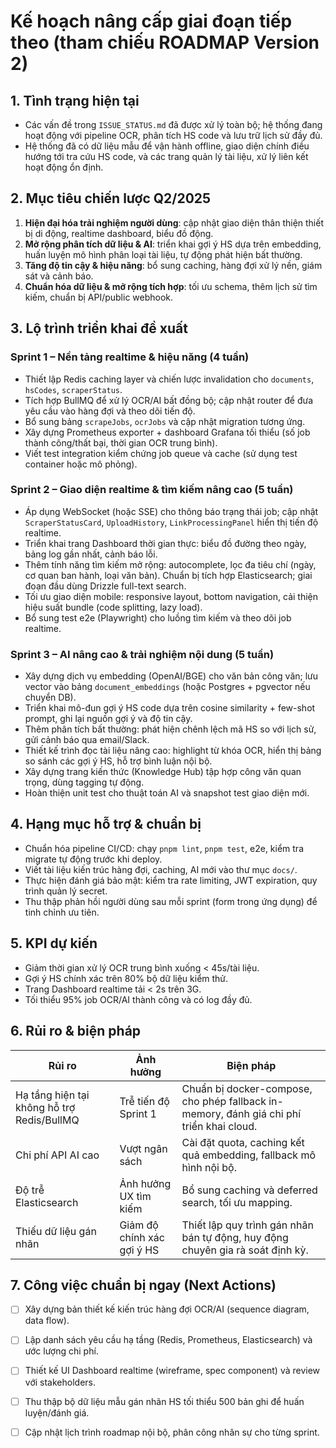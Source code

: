 # Kế hoạch nâng cấp giai đoạn tiếp theo (tham chiếu ROADMAP Version 2)

## 1. Tình trạng hiện tại
- Các vấn đề trong `ISSUE_STATUS.md` đã được xử lý toàn bộ; hệ thống đang hoạt động với pipeline OCR, phân tích HS code và lưu trữ lịch sử đầy đủ.
- Hệ thống đã có dữ liệu mẫu để vận hành offline, giao diện chính điều hướng tới tra cứu HS code, và các trang quản lý tài liệu, xử lý liên kết hoạt động ổn định.

## 2. Mục tiêu chiến lược Q2/2025
1. **Hiện đại hóa trải nghiệm người dùng**: cập nhật giao diện thân thiện thiết bị di động, realtime dashboard, biểu đồ động.
2. **Mở rộng phân tích dữ liệu & AI**: triển khai gợi ý HS dựa trên embedding, huấn luyện mô hình phân loại tài liệu, tự động phát hiện bất thường.
3. **Tăng độ tin cậy & hiệu năng**: bổ sung caching, hàng đợi xử lý nền, giám sát và cảnh báo.
4. **Chuẩn hóa dữ liệu & mở rộng tích hợp**: tối ưu schema, thêm lịch sử tìm kiếm, chuẩn bị API/public webhook.

## 3. Lộ trình triển khai đề xuất
### Sprint 1 – Nền tảng realtime & hiệu năng (4 tuần)
- Thiết lập Redis caching layer và chiến lược invalidation cho `documents`, `hsCodes`, `scraperStatus`.
- Tích hợp BullMQ để xử lý OCR/AI bất đồng bộ; cập nhật router để đưa yêu cầu vào hàng đợi và theo dõi tiến độ.
- Bổ sung bảng `scrapeJobs`, `ocrJobs` và cập nhật migration tương ứng.
- Xây dựng Prometheus exporter + dashboard Grafana tối thiểu (số job thành công/thất bại, thời gian OCR trung bình).
- Viết test integration kiểm chứng job queue và cache (sử dụng test container hoặc mô phỏng).

### Sprint 2 – Giao diện realtime & tìm kiếm nâng cao (5 tuần)
- Áp dụng WebSocket (hoặc SSE) cho thông báo trạng thái job; cập nhật `ScraperStatusCard`, `UploadHistory`, `LinkProcessingPanel` hiển thị tiến độ realtime.
- Triển khai trang Dashboard thời gian thực: biểu đồ đường theo ngày, bảng log gần nhất, cảnh báo lỗi.
- Thêm tính năng tìm kiếm mở rộng: autocomplete, lọc đa tiêu chí (ngày, cơ quan ban hành, loại văn bản). Chuẩn bị tích hợp Elasticsearch; giai đoạn đầu dùng Drizzle full-text search.
- Tối ưu giao diện mobile: responsive layout, bottom navigation, cải thiện hiệu suất bundle (code splitting, lazy load).
- Bổ sung test e2e (Playwright) cho luồng tìm kiếm và theo dõi job realtime.

### Sprint 3 – AI nâng cao & trải nghiệm nội dung (5 tuần)
- Xây dựng dịch vụ embedding (OpenAI/BGE) cho văn bản công văn; lưu vector vào bảng `document_embeddings` (hoặc Postgres + pgvector nếu chuyển DB).
- Triển khai mô-đun gợi ý HS code dựa trên cosine similarity + few-shot prompt, ghi lại nguồn gợi ý và độ tin cậy.
- Thêm phân tích bất thường: phát hiện chênh lệch mã HS so với lịch sử, gửi cảnh báo qua email/Slack.
- Thiết kế trình đọc tài liệu nâng cao: highlight từ khóa OCR, hiển thị bảng so sánh các gợi ý HS, hỗ trợ bình luận nội bộ.
- Xây dựng trang kiến thức (Knowledge Hub) tập hợp công văn quan trọng, dùng tagging tự động.
- Hoàn thiện unit test cho thuật toán AI và snapshot test giao diện mới.

## 4. Hạng mục hỗ trợ & chuẩn bị
- Chuẩn hóa pipeline CI/CD: chạy `pnpm lint`, `pnpm test`, e2e, kiểm tra migrate tự động trước khi deploy.
- Viết tài liệu kiến trúc hàng đợi, caching, AI mới vào thư mục `docs/`.
- Thực hiện đánh giá bảo mật: kiểm tra rate limiting, JWT expiration, quy trình quản lý secret.
- Thu thập phản hồi người dùng sau mỗi sprint (form trong ứng dụng) để tinh chỉnh ưu tiên.

## 5. KPI dự kiến
- Giảm thời gian xử lý OCR trung bình xuống < 45s/tài liệu.
- Gợi ý HS chính xác trên 80% bộ dữ liệu kiểm thử.
- Trang Dashboard realtime tải < 2s trên 3G.
- Tối thiểu 95% job OCR/AI thành công và có log đầy đủ.

## 6. Rủi ro & biện pháp
| Rủi ro | Ảnh hưởng | Biện pháp |
| --- | --- | --- |
| Hạ tầng hiện tại không hỗ trợ Redis/BullMQ | Trễ tiến độ Sprint 1 | Chuẩn bị docker-compose, cho phép fallback in-memory, đánh giá chi phí triển khai cloud. |
| Chi phí API AI cao | Vượt ngân sách | Cài đặt quota, caching kết quả embedding, fallback mô hình nội bộ. |
| Độ trễ Elasticsearch | Ảnh hưởng UX tìm kiếm | Bổ sung caching và deferred search, tối ưu mapping. |
| Thiếu dữ liệu gán nhãn | Giảm độ chính xác gợi ý HS | Thiết lập quy trình gán nhãn bán tự động, huy động chuyên gia rà soát định kỳ. |

## 7. Công việc chuẩn bị ngay (Next Actions)
- [ ] Xây dựng bản thiết kế kiến trúc hàng đợi OCR/AI (sequence diagram, data flow).
- [ ] Lập danh sách yêu cầu hạ tầng (Redis, Prometheus, Elasticsearch) và ước lượng chi phí.
- [ ] Thiết kế UI Dashboard realtime (wireframe, spec component) và review với stakeholders.
- [ ] Thu thập bộ dữ liệu mẫu gán nhãn HS tối thiểu 500 bản ghi để huấn luyện/đánh giá.
- [ ] Cập nhật lịch trình roadmap nội bộ, phân công nhân sự cho từng sprint.

